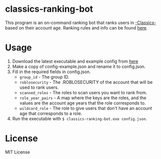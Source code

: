 # classics-ranking-bot
This program is an on-command ranking bot that ranks users in [-Classics-](https://www.roblox.com/groups/3489210/Classics) based on their account age. 
Ranking rules and info can be found [here](https://devforum.roblox.com/t/classics-rules-and-info/477028).

# Usage
1. Download the latest executable and example config from [here](https://github.com/Chloe-Woahie/classics-ranking-bot/releases/)
2. Make a copy of config-example.json and rename it to config.json.
3. Fill in the required fields in config.json.
    * `group_id` - The group ID.
    * `roblosecurity` - The .ROBLOSECURITY of the account that will be used to rank users.
    * `scanned_roles` - The roles to scan users you want to rank from.
    * `role_year_pairs` - A map where the keys are the roles, and the values are the account age years that the role corresponds to.
    * `wildcard_role` - The role to give users that don't have an account age that corresponds to a role.
4. Run the executable with ```$ classics-ranking-bot.exe config.json```.

# License 
MIT License
